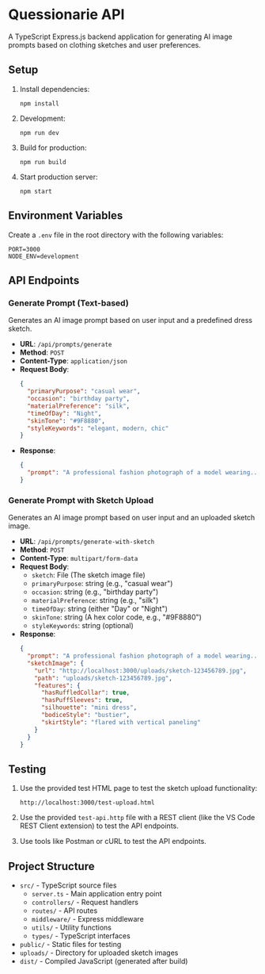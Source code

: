 # Quessionarie API

A TypeScript Express.js backend application for generating AI image prompts based on clothing sketches and user preferences.

## Setup

1. Install dependencies:
   ```
   npm install
   ```

2. Development:
   ```
   npm run dev
   ```

3. Build for production:
   ```
   npm run build
   ```

4. Start production server:
   ```
   npm start
   ```

## Environment Variables

Create a `.env` file in the root directory with the following variables:

```
PORT=3000
NODE_ENV=development
```

## API Endpoints

### Generate Prompt (Text-based)

Generates an AI image prompt based on user input and a predefined dress sketch.

- **URL**: `/api/prompts/generate`
- **Method**: `POST`
- **Content-Type**: `application/json`
- **Request Body**:
  ```json
  {
    "primaryPurpose": "casual wear",
    "occasion": "birthday party",
    "materialPreference": "silk",
    "timeOfDay": "Night",
    "skinTone": "#9F8880",
    "styleKeywords": "elegant, modern, chic"
  }
  ```
- **Response**: 
  ```json
  {
    "prompt": "A professional fashion photograph of a model wearing..."
  }
  ```

### Generate Prompt with Sketch Upload

Generates an AI image prompt based on user input and an uploaded sketch image.

- **URL**: `/api/prompts/generate-with-sketch`
- **Method**: `POST`
- **Content-Type**: `multipart/form-data`
- **Request Body**:
  - `sketch`: File (The sketch image file)
  - `primaryPurpose`: string (e.g., "casual wear")
  - `occasion`: string (e.g., "birthday party")
  - `materialPreference`: string (e.g., "silk")
  - `timeOfDay`: string (either "Day" or "Night")
  - `skinTone`: string (A hex color code, e.g., "#9F8880")
  - `styleKeywords`: string (optional)
- **Response**: 
  ```json
  {
    "prompt": "A professional fashion photograph of a model wearing...",
    "sketchImage": {
      "url": "http://localhost:3000/uploads/sketch-123456789.jpg",
      "path": "uploads/sketch-123456789.jpg",
      "features": {
        "hasRuffledCollar": true,
        "hasPuffSleeves": true,
        "silhouette": "mini dress",
        "bodiceStyle": "bustier",
        "skirtStyle": "flared with vertical paneling"
      }
    }
  }
  ```

## Testing

1. Use the provided test HTML page to test the sketch upload functionality:
   ```
   http://localhost:3000/test-upload.html
   ```

2. Use the provided `test-api.http` file with a REST client (like the VS Code REST Client extension) to test the API endpoints.

3. Use tools like Postman or cURL to test the API endpoints.

## Project Structure

- `src/` - TypeScript source files
  - `server.ts` - Main application entry point
  - `controllers/` - Request handlers
  - `routes/` - API routes
  - `middleware/` - Express middleware
  - `utils/` - Utility functions
  - `types/` - TypeScript interfaces
- `public/` - Static files for testing
- `uploads/` - Directory for uploaded sketch images
- `dist/` - Compiled JavaScript (generated after build)
